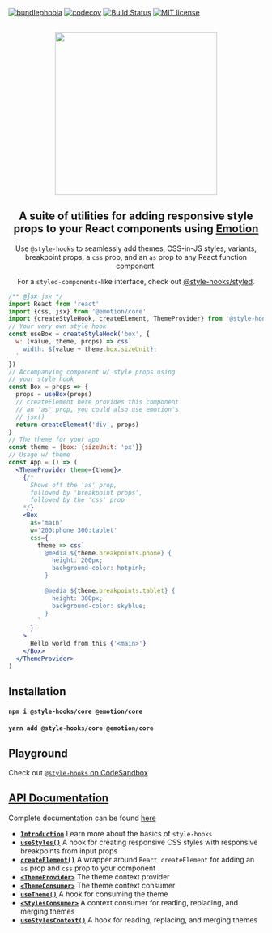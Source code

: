 [![bundlephobia](https://img.shields.io/bundlephobia/minzip/@style-hooks/core?style=plastic)](https://bundlephobia.com/result?p=@style-hooks/core)
[![codecov](https://codecov.io/gh/style-hooks/core/branch/master/graph/badge.svg)](https://codecov.io/gh/style-hooks/core)
[![Build Status](https://travis-ci.org/style-hooks/core.svg?branch=master)](https://travis-ci.org/style-hooks/core)
[![MIT license](https://img.shields.io/badge/License-MIT-blue.svg)](https://jaredlunde.mit-license.org/)

<p align=center>
  <br/>
  <img src='https://raw.githubusercontent.com/style-hooks/docs/master/assets/logo%402x.png' width='320'/>
</p>

<h2 align=center>A suite of utilities for adding responsive style props to your React components
using <a href='http://emotion.sh'>Emotion</a></h2>

<p align=center>
  Use <code>@style-hooks</code> to seamlessly add themes, CSS-in-JS styles,
  variants, breakpoint props, a <code>css</code> prop, and an <code>as</code> prop 
  to any React function component.
</p>
<p align=center>
  For a <code>styled-components</code>-like interface, check out <a href='https://github.com/jaredLunde/style-hooks/tree/master/packages/styled'>@style-hooks/styled</a>. 
</p>

```jsx harmony
/** @jsx jsx */
import React from 'react'
import {css, jsx} from '@emotion/core'
import {createStyleHook, createElement, ThemeProvider} from '@style-hooks/core'
// Your very own style hook
const useBox = createStyleHook('box', {
  w: (value, theme, props) => css`
    width: ${value + theme.box.sizeUnit};
  `
})
// Accompanying component w/ style props using
// your style hook
const Box = props => {
  props = useBox(props)
  // createElement here provides this component
  // an 'as' prop, you could also use emotion's
  // jsx()
  return createElement('div', props)
}
// The theme for your app
const theme = {box: {sizeUnit: 'px'}}
// Usage w/ theme
const App = () => (
  <ThemeProvider theme={theme}>
    {/* 
      Shows off the 'as' prop, 
      followed by 'breakpoint props',
      followed by the 'css' prop
    */}
    <Box 
      as='main' 
      w='200:phone 300:tablet' 
      css={
        theme => css`
          @media ${theme.breakpoints.phone} {
            height: 200px;
            background-color: hotpink;
          }
          
          @media ${theme.breakpoints.tablet} {
            height: 300px;
            background-color: skyblue;
          }
        `
      }
    >
      Hello world from this {'<main>'}
    </Box>
  </ThemeProvider>
)
```

## Installation 
#### `npm i @style-hooks/core @emotion/core`
#### `yarn add @style-hooks/core @emotion/core`

## Playground
Check out
[`@style-hooks` on CodeSandbox](https://codesandbox.io/s/style-hooks-examples-t20yi)

## [API Documentation](https://style-hooks.jaredlunde.com)
Complete documentation can be found 
[here](https://style-hooks.jaredlunde.com)

- [**`Introduction`**](https://style-hooks.jaredlunde.com) Learn more
  about the basics of `style-hooks`
- [**`useStyles()`**](https://style-hooks.jaredlunde.com/api/useStyles)
  A hook for creating responsive CSS styles with responsive breakpoints
  from input props
- [**`createElement()`**](https://style-hooks.jaredlunde.com/api/createElement)
  A wrapper around `React.createElement` for adding an `as` prop and `css` prop to your
  component
- [**`<ThemeProvider>`**](https://style-hooks.jaredlunde.com/api/ThemeProvider)
  The theme context provider
- [**`<ThemeConsumer>`**](https://style-hooks.jaredlunde.com/api/ThemeConsumer)
  The theme context consumer
- [**`useTheme()`**](https://style-hooks.jaredlunde.com/api/useTheme) A hook
  for consuming the theme
- [**`<StylesConsumer>`**](https://style-hooks.jaredlunde.com/api/StylesConsumer)
  A context consumer for reading, replacing, and merging themes
- [**`useStylesContext()`**](https://style-hooks.jaredlunde.com/api/useStylesContext)
  A hook for reading, replacing, and merging themes
